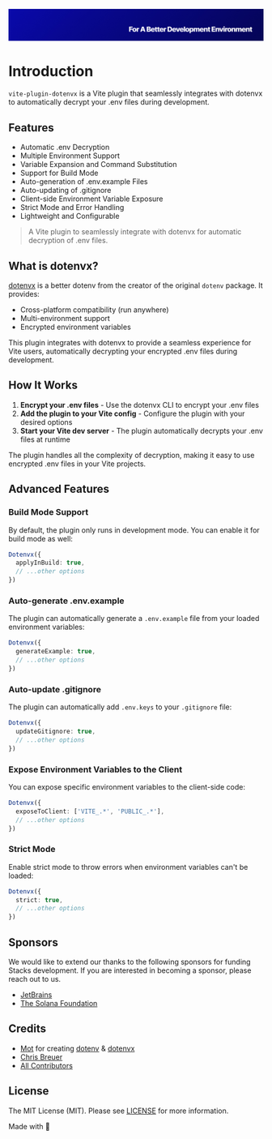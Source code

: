 <p align="center"><img src="https://github.com/stacksjs/vite-plugin-dotenvx/blob/main/.github/art/cover.jpg?raw=true" alt="Social Card of this repo"></p>

# Introduction

`vite-plugin-dotenvx` is a Vite plugin that seamlessly integrates with dotenvx to automatically decrypt your .env files during development.

## Features

- Automatic .env Decryption
- Multiple Environment Support
- Variable Expansion and Command Substitution
- Support for Build Mode
- Auto-generation of .env.example Files
- Auto-updating of .gitignore
- Client-side Environment Variable Exposure
- Strict Mode and Error Handling
- Lightweight and Configurable

> A Vite plugin to seamlessly integrate with dotenvx for automatic decryption of .env files.

## What is dotenvx?

[dotenvx](https://dotenvx.com) is a better dotenv from the creator of the original `dotenv` package. It provides:

- Cross-platform compatibility (run anywhere)
- Multi-environment support
- Encrypted environment variables

This plugin integrates with dotenvx to provide a seamless experience for Vite users, automatically decrypting your encrypted .env files during development.

## How It Works

1. **Encrypt your .env files** - Use the dotenvx CLI to encrypt your .env files
2. **Add the plugin to your Vite config** - Configure the plugin with your desired options
3. **Start your Vite dev server** - The plugin automatically decrypts your .env files at runtime

The plugin handles all the complexity of decryption, making it easy to use encrypted .env files in your Vite projects.

## Advanced Features

### Build Mode Support

By default, the plugin only runs in development mode. You can enable it for build mode as well:

```ts
Dotenvx({
  applyInBuild: true,
  // ...other options
})
```

### Auto-generate .env.example

The plugin can automatically generate a `.env.example` file from your loaded environment variables:

```ts
Dotenvx({
  generateExample: true,
  // ...other options
})
```

### Auto-update .gitignore

The plugin can automatically add `.env.keys` to your `.gitignore` file:

```ts
Dotenvx({
  updateGitignore: true,
  // ...other options
})
```

### Expose Environment Variables to the Client

You can expose specific environment variables to the client-side code:

```ts
Dotenvx({
  exposeToClient: ['VITE_.*', 'PUBLIC_.*'],
  // ...other options
})
```

### Strict Mode

Enable strict mode to throw errors when environment variables can't be loaded:

```ts
Dotenvx({
  strict: true,
  // ...other options
})
```

## Sponsors

We would like to extend our thanks to the following sponsors for funding Stacks development. If you are interested in becoming a sponsor, please reach out to us.

- [JetBrains](https://www.jetbrains.com/)
- [The Solana Foundation](https://solana.com/)

## Credits

- [Mot](https://github.com/motdotla) for creating [dotenv](https://github.com/motdotla/dotenv) & [dotenvx](https://github.com/dotenvx/dotenvx)
- [Chris Breuer](https://github.com/chrisbbreuer)
- [All Contributors](https://github.com/stacksjs/vite-plugin-dotenvx/contributors)

## License

The MIT License (MIT). Please see [LICENSE](/license) for more information.

Made with 💙
